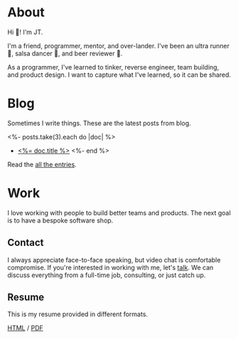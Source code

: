 # About

Hi :wave:! I'm JT.

I'm a friend, programmer, mentor, and over-lander. I've been an ultra runner
:running:, salsa dancer :dancer:, and beer reviewer :beer:.

As a programmer, I've learned to tinker, reverse engineer, team building, and
product design. I want to capture what I've learned, so it can be shared.

# Blog

Sometimes I write things. These are the latest posts from blog.

<%- posts.take(3).each do |doc| %>
- [<%= doc.title %>](<%= doc.path %>)
<%- end %>

Read the [all the entries](/posts).

# Work

I love working with people to build better teams and products. The next goal is
to have a bespoke software shop.

## Contact

I always appreciate face-to-face speaking, but video chat is comfortable
compromise. If you're interested in working with me, let's
<a href="mailto:hello2022@jtarchie.com">talk</a>. We can discuss everything from
a full-time job, consulting, or just catch up.

## Resume

This is my resume provided in different formats.

[HTML](resume/index.html) / [PDF](resume/index.pdf)
